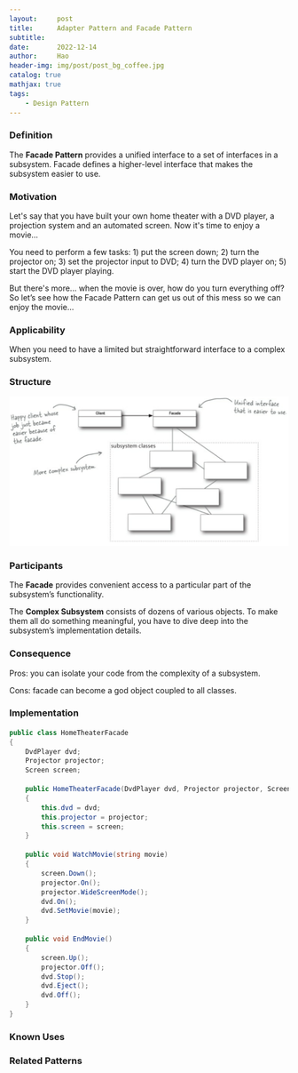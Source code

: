 ```yaml
---
layout:     post
title:      Adapter Pattern and Facade Pattern
subtitle:   
date:       2022-12-14
author:     Hao
header-img: img/post/post_bg_coffee.jpg
catalog: true
mathjax: true
tags:
    - Design Pattern
---
```


### Definition

The **Facade Pattern** provides a unified interface to a set of interfaces in a subsystem. Facade defines a higher-level interface that makes the subsystem easier to use.

### Motivation

Let's say that you have built your own home theater with a DVD player, a projection system and an automated screen. Now it's time to enjoy a movie...

You need to perform a few tasks: 1) put the screen down; 2) turn the projector on; 3) set the projector input to DVD; 4) turn the DVD player on; 5) start the DVD player playing.

But there's more... when the movie is over, how do you turn everything off? So let’s see how the Facade Pattern can get us out of this mess so we can enjoy the movie...

### Applicability

When you need to have a limited but straightforward interface to a complex subsystem.

### Structure

![img](/img/DesignPattern/facade.png)

### Participants

The **Facade** provides convenient access to a particular part of the subsystem’s functionality. 

The **Complex Subsystem** consists of dozens of various objects. To make them all do something meaningful, you have to dive deep into the subsystem’s implementation details.

### Consequence

Pros: you can isolate your code from the complexity of a subsystem.

Cons: facade can become a god object coupled to all classes.

### Implementation

```c#
public class HomeTheaterFacade
{
    DvdPlayer dvd;
    Projector projector;
    Screen screen;

    public HomeTheaterFacade(DvdPlayer dvd, Projector projector, Screen screen)
    {
        this.dvd = dvd;
        this.projector = projector;
        this.screen = screen;
    }

    public void WatchMovie(string movie) 
    {
        screen.Down();
        projector.On();
        projector.WideScreenMode();
        dvd.On();
        dvd.SetMovie(movie);
    }

    public void EndMovie()
    {
        screen.Up();
        projector.Off();
        dvd.Stop();
        dvd.Eject();
        dvd.Off();
    }
}
```

### Known Uses



### Related Patterns


